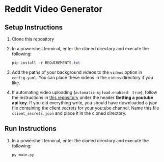 # Reddit Video Generator

## Setup Instructions

1. Clone this repository
2. In a powershell terminal, enter the cloned directory and execute the following:

   ```powershell
   pip install -r REQUIREMENTS.txt
   ```

3. Add the paths of your background videos to the `videos` option in `config.yaml`. You can place these videos in the `videos` directory if you like.

4. If automating video uploading (`automatic-upload.enabled: true`), follow the instructions in [this repository](https://github.com/pillargg/youtube-upload#getting-a-youtube-api-key) under the header **Getting a youtube api key**.
   If you did everything write, you should have downloaded a json file containing the client secrets for your youtube channel. Name this file `client_secrets.json` and place it in the cloned directory.

## Run Instructions

1. In a powershell terminal, enter the cloned directory and execute the following:

   `py main.py`
